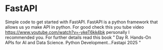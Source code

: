 # FastAPI
Simple code to get started with FastAPI. 
FastAPI is a python framework that allows us yo make API in python.
For good check this you tube video https://www.youtube.com/watch?v=-ykeT6kk4bk personally I recommended you. For further details read this book " Day R. Hands-On APIs for AI and Data Science. Python Development...Fastapi 2025 "
